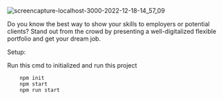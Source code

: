 ![screencapture-localhost-3000-2022-12-18-14_57_09](https://user-images.githubusercontent.com/104786100/208291238-fb31c3f5-3932-4ccb-a3c8-f341d7a6669b.png)

Do you know the best way to show your skills to employers or potential clients? Stand out from the crowd by presenting a well-digitalized flexible portfolio and get your dream job.

Setup:

Run this cmd to initialized and run this project

        npm init
        npm start
        npm run start

